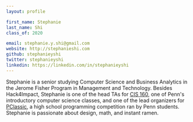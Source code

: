 ```yaml
---
layout: profile

first_name: Stephanie
last_name: Shi
class_of: 2020

email: stephanie.y.shi@gmail.com
website: http://stephanieshi.com
github: stephanieyshi
twitter: stephanieyshi
linkedin: https://linkedin.com/in/stephanieyshi
---
```


Stephanie is a senior studying Computer Science and Business Analytics in the Jerome Fisher Program in Management and Technology.
Besides Hack4Impact, Stephanie is one of the head TAs for [CIS 160](http://www.cis160.com), one of Penn's introductory computer science
classes, and one of the lead organizers for [PClassic](http://pclassic.org/), a high school programming competition ran by Penn students. Stephanie is passionate about design, math, and instant ramen.
